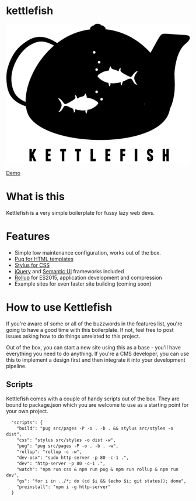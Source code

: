 # kettlefish

![Kettlefish Logo](./src/lib/kettlefish.png)

[Demo](http://htmlpreview.github.io/?https://github.com/paulbrzeski/kettlefish/blob/master/index.html)

# What is this

Kettlefish is a very simple boilerplate for fussy lazy web devs.

# Features
- Simple low maintenance configuration, works out of the box.
- [Pug for HTML templates](https://pugjs.org/)
- [Stylus for CSS](http://stylus-lang.com/)
- [jQuery](https://jquery.com/) and [Semantic UI](https://semantic-ui.com/) frameworks included
- [Rollup](https://rollupjs.org/) for ES2015, application development and compression
- Example sites for even faster site building (coming soon)

# How to use Kettlefish
If you're aware of some or all of the buzzwords in the features list, you're going to have a good time with this boilerplate. If not, feel free to post issues asking how to do things unrelated to this project.

Out of the box, you can start a new site using this as a base - you'll have everything you need to do anything. If you're a CMS developer, you can use this to implement a design first and then integrate it into your development pipeline.

## Scripts

Kettlefish comes with a couple of handy scripts out of the box. They are bound to package.json which you are welcome to use as a starting point for your own project.
```
  "scripts": {
    "build": "pug src/pages -P -o . -b . && stylus src/styles -o dist",
    "css": "stylus src/styles -o dist -w",
    "pug": "pug src/pages -P -o . -b . -w",
    "rollup": "rollup -c -w",
    "dev-osx": "sudo http-server -p 80 -c-1 .",
    "dev": "http-server -p 80 -c-1 .",
    "watch": "npm run css & npm run pug & npm run rollup & npm run dev",
    "gs": "for i in ../*; do (cd $i && (echo $i; git status)); done",
    "preinstall": "npm i -g http-server"
  }
```